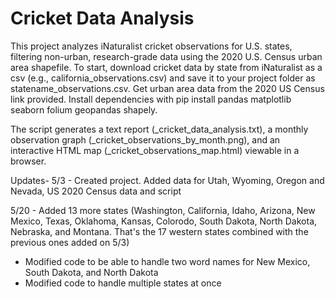 # Cricket Data Analysis
This project analyzes iNaturalist cricket observations for U.S. states, filtering non-urban, research-grade data using the 2020 U.S. Census urban area shapefile. To start, download cricket data by state from iNaturalist as a csv (e.g., california_observations.csv) and save it to your project folder as statename_observations.csv. Get urban area data from the 2020 US Census link provided. Install dependencies with pip install pandas matplotlib seaborn folium geopandas shapely. 


The script generates a text report (<state>_cricket_data_analysis.txt), a monthly observation graph (<state>_cricket_observations_by_month.png), and an interactive HTML map (<state>_cricket_observations_map.html) viewable in a browser. 


Updates-
5/3 - Created project. Added data for Utah, Wyoming, Oregon and Nevada, US 2020 Census data and script

5/20 - Added 13 more states (Washington, California, Idaho, Arizona, New Mexico, Texas, Oklahoma, Kansas, Colorodo, South Dakota, North Dakota, Nebraska, and Montana. That's the 17 western states combined with the previous ones added on 5/3)

- Modified code to be able to handle two word names for New Mexico, South Dakota, and North Dakota
- Modified code to handle multiple states at once

